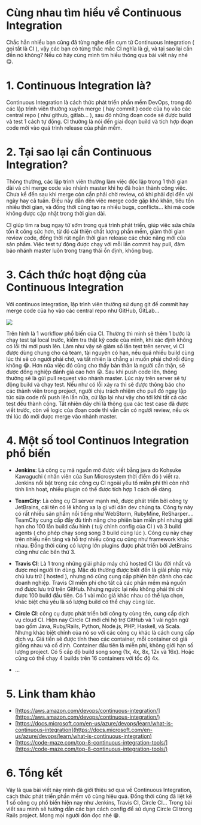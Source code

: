 # Cùng nhau tìm hiểu về Continuous Integration

Chắc hẳn nhiều bạn cũng đã từng nghe đến cụm từ Continuous Integration ( gọi tắt là CI ), vậy các bạn có từng thắc mắc CI nghĩa là gì, và tại sao lại cần đến nó không? Nếu có hãy cùng mình tìm hiểu thông qua bài viết này nhé :yum:.

# 1. Continuous Integration là?
Continuous Integration là cách thức phát triển phần mềm DevOps, trong đó các lập trình viên thường xuyên merge ( hay commit ) code của họ vào các central repo ( như github, gitlab... ), sau đó những đoạn code sẽ được build và test 1 cách tự động. CI thường là nói đến giai đoạn build và tích hợp đoạn code mới vào quá trình release của phần mềm. 

# 2. Tại sao lại cần Continuous Integration?
Thông thường, các lập trình viên thường làm việc độc lập trong 1 thời gian dài và chỉ merge code vào nhánh master khi họ đã hoàn thành công việc. Chưa kể đến sau khi merge còn cần phải chờ review, có khi phải đợi đến vài ngày hay cả tuần. Điều này dẫn đến việc merge code gặp khó khăn, tiêu tốn nhiều thời gian, và đồng thời cũng tạo ra nhiều bugs, conflicts... khi mà code không được cập nhật trong thời gian dài. 

CI giúp tìm ra bug ngay từ sớm trong quá trình phát triển, giúp việc sửa chữa tốn ít công sức hơn, từ đó cải thiện chất lượng phần mềm, giảm thời gian review code, đồng thời rút ngắn thời gian release các chức năng mới của sản phẩm. Việc test tự động được chạy với mỗi lần commit hay pull, đảm bảo nhánh master luôn trong trạng thái ổn định, không bug.

# 3. Cách thức hoạt động của Continuous Integration
Với continuos integration, lập trình viên thường sử dụng git để commit hay merge code của họ vào các central repo như GitHub, GitLab...

![](https://cdn-images-1.medium.com/max/800/0*Ibsu7Nvvd9gyhHxO.png)

Trên hình là 1 workflow phổ biến của CI. Thường thì mình sẽ thêm 1 bước là chạy test tại local trước, kiểm tra thật kỹ code của mình, khi xác định không có lỗi thì mới push lên. Làm như vậy sẽ giảm số lần test trên server, vì CI được dùng chung cho cả team, tài nguyên có hạn, nếu quá nhiều build cùng lúc thì sẽ có người phải chờ, và tất nhiên là chẳng ai muốn phải chờ rồi đúng không :joy:. Hơn nữa việc đó cũng cho thấy bản thân là người cẩn thận, sẽ được đồng nghiệp đánh giá cao hơn :stuck_out_tongue_winking_eye:. Sau khi push code lên, thông thường sẽ là gửi pull request vào nhánh master. Lúc này trên server sẽ tự động build và chạy test. Nếu như có lỗi xảy ra thì sẽ được thông báo cho các thành viên trong project, người chịu trách nhiệm cho pull đó ngay lập tức sửa code rồi push lên lần nữa, cứ lặp lại như vậy cho tới khi tất cả các test đều thành công. Tất nhiên đây chỉ là thông qua các test case đã được viết trước, còn về logic của đoạn code thì vẫn cần có người review, nếu ok thì lúc đó mới được merge vào nhánh master.

# 4. Một số tool Continuos Integration phổ biến
* **Jenkins**: Là công cụ mã nguồn mở được viết bằng java do Kohsuke Kawaguchi ( nhân viên của Sun Microsystem thời điểm đó ) viết ra. Jenkins nổi bật trong các công cụ CI ngoài yếu tố miễn phí thì còn nhờ tính linh hoạt, nhiều plugin có thể được tích hợp 1 cách dễ dàng. 

* **TeamCity**: Là công cụ CI server mạnh mẽ, được phát triển bởi công ty JetBrains, cái tên có lẽ không xa lạ gì với dân dev chúng ta. Công ty này có rất nhiều sản phẩm nổi tiếng như WebStorm, RubyMine, ReSharper.... TeamCity cung cấp đầy đủ tính năng cho phiên bản miễn phí nhưng giới hạn cho 100 lần build cấu hình ( tuỳ chỉnh config của CI ) và 3 build agents ( cho phép chạy song song 3 build cùng lúc ). Công cụ này chạy trên nhiều nền tảng và hỗ trợ nhiều công cụ cũng như framework khác nhau. Đồng thời cũng có lượng lớn plugins được phát triển bới JetBrains cũng như các bên thứ 3.

* **Travis CI**: Là 1 trong những giải pháp máy chủ hosted CI lâu đời nhất và được mọi người tin dùng. Mặc dù thường được biết đến là giải pháp máy chủ lưu trữ ( hosted ), nhưng nó cũng cung cấp phiên bản dành cho các doanh nghiệp. Travis CI miễn phí cho tất cả các phần mềm mã nguồn mở được lưu trữ trên GitHub. Nhưng ngược lại nếu không phải thì chỉ được 100 build đầu tiên. Có 1 vài mức giá khác nhau có thể lựa chọn, khác biệt chủ yếu là số lượng build có thể chạy cùng lúc.

* **Circle CI**: công cụ được phát triển bới công ty cùng tên, cung cấp dịch vụ cloud CI. Hiện nay Circle CI mới chỉ hộ trợ GitHub và 1 vài ngôn ngữ bao gồm Java, Ruby/Rails, Python, Node.js, PHP, Haskell, và Scala. Nhưng khác biệt chính của nó so với các công cụ khác là cách cung cấp dịch vụ. Giá tiền sẽ được tính theo các container, mỗi container có giá giống nhau và cố định. Container đầu tiên là miễn phí, không giới hạn số lượng project. Có 5 cấp độ build song song (1x, 4x, 8x, 12x và 16x). Hoặc cũng có thể chạy 4 builds trên 16 containers với tốc độ 4x. 

* ...

# 5. Link tham khảo
* [https://aws.amazon.com/devops/continuous-integration/](https://aws.amazon.com/devops/continuous-integration/)
* [https://docs.microsoft.com/en-us/azure/devops/learn/what-is-continuous-integration](https://docs.microsoft.com/en-us/azure/devops/learn/what-is-continuous-integration)
* [https://code-maze.com/top-8-continuous-integration-tools/](https://code-maze.com/top-8-continuous-integration-tools/)

# 6. Tổng kết
Vậy là qua bài viết này mình đã giới thiệu sơ qua về Continuous Integration,  cách thức phát triển phần mềm vô cùng hiệu quá. Đồng thời cũng đã liệt kê 1 số công cụ phổ biến hiện nay như Jenkins, Travis CI, Circle CI... Trong bài viết sau mình sẽ hướng dẫn các bạn cách config để sử dụng Circle CI trong Rails project. Mong mọi người đón đọc nhé  :grin:.

